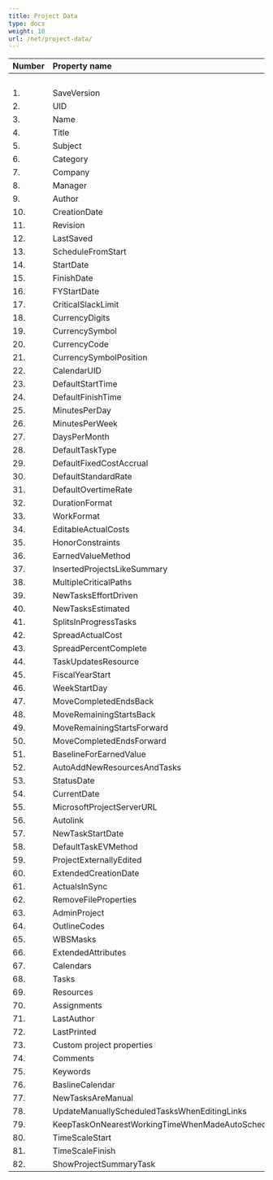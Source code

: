 ```yaml
---
title: Project Data
type: docs
weight: 10
url: /net/project-data/
---
```


|**Number** |**Property name** |**XML** |**MPP** |** |** |** |
| :- | :- | :- | :- | :- | :- | :- |
| | | |**2003** |**2007** |**2010** |**2013** |
|1. |SaveVersion |R/W |NA |R |R |R |
|2. |UID |– |– |– |– |- |
|3. |Name |R/W |R/W |R/W |R/W |R/W |
|4. |Title |R/W |R/W |R/W |R/W |R/W |
|5. |Subject |R/W |R/W |R/W |R/W |R/W |
|6. |Category |R/W |R/W |R/W |R/W |R/W |
|7. |Company |R/W |R/W |R/W |R/W |R/W |
|8. |Manager |R/W |R/W |R/W |R/W |R/W |
|9. |Author |R/W |R/W |R/W |R/W |R/W |
|10. |CreationDate |R/W |R |R |R |R |
|11. |Revision |R/W |R/W |R/W|R/W |R/W |
|12. |LastSaved |R/W |R/W |R/W |R/W |R/W |
|13. |ScheduleFromStart |R/W |R/W |R/W |R/W |R/W |
|14. |StartDate |R/W |R/W |R/W |R/W |R/W |
|15. |FinishDate |R/W |R/W |R/W |R/W |R/W |
|16. |FYStartDate |R/W |R/W |R/W |R/W |R/W |
|17. |CriticalSlackLimit |R/W |R/W |R/W |R/W |R/W |
|18. |CurrencyDigits |R/W |R/W |R/W |R/W |R/W |
|19. |CurrencySymbol |R/W |R/W |R/W |R/W |R/W |
|20. |CurrencyCode |R/W |R/W |R/W |R/W |R/W |
|21. |CurrencySymbolPosition |R/W |R/W |R/W |R/W |R/W |
|22. |CalendarUID |R/W |R/W |R/W |R/W |R/W |
|23. |DefaultStartTime |R/W |R/W |R/W |R/W |R/W |
|24. |DefaultFinishTime |R/W |R/W |R/W |R/W |R/W |
|25. |MinutesPerDay |R/W |R/W |R/W |R/W |R/W |
|26. |MinutesPerWeek |R/W |R/W |R/W |R/W |R/W |
|27. |DaysPerMonth |R/W |R/W |R/W |R/W |R/W |
|28. |DefaultTaskType |R/W |R/W |R/W |R/W |R/W |
|29. |DefaultFixedCostAccrual |R/W |R/W |R/W |R/W |R/W |
|30. |DefaultStandardRate |R/W |R/W |R/W |R/W |R/W |
|31. |DefaultOvertimeRate |R/W |R/W |R/W |R/W |R/W |
|32. |DurationFormat |R/W |R/W |R/W |R/W |R/W |
|33. |WorkFormat |R/W |R/W |R/W |R/W |R/W |
|34. |EditableActualCosts |R/W |R/W |R/W |R/W |R/W |
|35. |HonorConstraints |R/W |R/W |R/W |R/W |R/W |
|36. |EarnedValueMethod |R/W |– |– |– |- |
|37. |InsertedProjectsLikeSummary |R/W |R/W |R/W |R/W |R/W |
|38. |MultipleCriticalPaths |R/W |R/W |R/W |R/W |R/W |
|39. |NewTasksEffortDriven |R/W |R/W |R/W |R/W |R/W |
|40. |NewTasksEstimated |R/W |R/W |R/W |R/W |R/W |
|41. |SplitsInProgressTasks |R/W |R/W |R/W |R/W |R/W |
|42. |SpreadActualCost |R/W |R/W |R/W |R/W |R/W |
|43. |SpreadPercentComplete |R/W |R/W |R/W |R/W |R/W |
|44. |TaskUpdatesResource |R/W |R/W |R/W |R/W |R/W |
|45. |FiscalYearStart |R/W |R/W |R/W |R/W |R/W |
|46. |WeekStartDay |R/W |R/W |R/W |R/W |R/W |
|47. |MoveCompletedEndsBack |R/W |R/W |R/W |R/W |R/W |
|48. |MoveRemainingStartsBack |R/W |R/W |R/W |R/W |R/W |
|49. |MoveRemainingStartsForward |R/W |R/W |R/W |R/W |R/W |
|50. |MoveCompletedEndsForward |R/W |R/W |R/W |R/W |R/W |
|51. |BaselineForEarnedValue |R/W |R/W |R/W |R/W |R/W |
|52. |AutoAddNewResourcesAndTasks |R/W |R/W |R/W |R/W |R/W |
|53. |StatusDate |R/W |R/W |R/W |R/W |R/W |
|54. |CurrentDate |R/W |R |R |R |R |
|55. |MicrosoftProjectServerURL |R/W |– |– |– |- |
|56. |Autolink |R/W |R/W|R/W |R/W |R/W |
|57. |NewTaskStartDate |R/W |R/W |R/W |R/W |R/W |
|58. |DefaultTaskEVMethod |R/W |R/W |R/W |R/W |R/W |
|59. |ProjectExternallyEdited |R/W |– |– |– |- |
|60. |ExtendedCreationDate |R/W |– |– |– |- |
|61. |ActualsInSync |R/W |– |– |– |- |
|62. |RemoveFileProperties |R/W |R/W |R/W |R/W |R/W |
|63. |AdminProject |R/W |– |– |– |- |
|64. |OutlineCodes |R/W |R/W |R/W |R/W |R/W |
|65. |WBSMasks |– |– |– |– |- |
|66. |ExtendedAttributes |R/W |R/W |R/W |R/W |R/W |
|67. |Calendars |R/W |R/W |R/W |R/W |R/W |
|68. |Tasks |R/W |R/W |R/W |R/W |R/W |
|69. |Resources |R/W |R/W |R/W |R/W |R/W |
|70. |Assignments |R/W |R/W |R/W |R/W |R/W |
|71. |LastAuthor |NA |R/W |R/W |R/W |R/W |
|72. |LastPrinted |NA |R/W |R/W |R/W |R/W |
|73. |Custom project properties |NA |R |R |R |R |
|74. |Comments |N/A |R/W |R/W |R/W |R/W |
|75. |Keywords |N/A |R/W |R/W |R/W |R/W |
|76. |BaslineCalendar |– |N/A |N/A |– |- |
|77. |NewTasksAreManual |R/W |N/A |N/A |R/W |R/W |
|78. |UpdateManuallyScheduledTasksWhenEditingLinks |R/W |N/A |N/A |R/W|R/W |
|79. |KeepTaskOnNearestWorkingTimeWhenMadeAutoScheduled |R/W |N/A |N/A |R/W |R/W |
|80.|TimeScaleStart|NA|R|R|R|R|
|81.|TimeScaleFinish|NA|R|R|R|R|
|82.|ShowProjectSummaryTask|NA|R|R|R|R|

